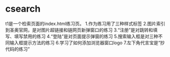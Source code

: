 # csearch
t1是一个检索页面的index.html练习页。
1.作为练习用了三种样式标签
2.图片索引到圣奥官网，是对图片超链接和链网页新弹窗口的练习
3.“注册”是对跳转和填写、填写禁用的练习
4.“登陆”是对页面提示弹窗的练习
5.搜索输入框是对三种不同输入框提示方法的练习
6.学习了如何添加浏览器窗口logo
7.左下角代言宝是“抄代码的练习”


